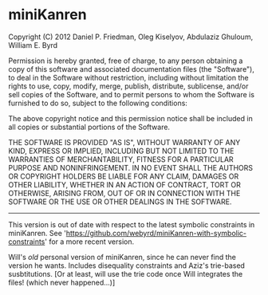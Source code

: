 miniKanren
==========

Copyright (C) 2012 Daniel P. Friedman, Oleg Kiselyov, Abdulaziz Ghuloum, William E. Byrd

Permission is hereby granted, free of charge, to any person obtaining a copy of this software and associated documentation files (the "Software"), to deal in the Software without restriction, including without limitation the rights to use, copy, modify, merge, publish, distribute, sublicense, and/or sell copies of the Software, and to permit persons to whom the Software is furnished to do so, subject to the following conditions:

The above copyright notice and this permission notice shall be included in all copies or substantial portions of the Software.

THE SOFTWARE IS PROVIDED "AS IS", WITHOUT WARRANTY OF ANY KIND, EXPRESS OR IMPLIED, INCLUDING BUT NOT LIMITED TO THE WARRANTIES OF MERCHANTABILITY, FITNESS FOR A PARTICULAR PURPOSE AND NONINFRINGEMENT. IN NO EVENT SHALL THE AUTHORS OR COPYRIGHT HOLDERS BE LIABLE FOR ANY CLAIM, DAMAGES OR OTHER LIABILITY, WHETHER IN AN ACTION OF CONTRACT, TORT OR OTHERWISE, ARISING FROM, OUT OF OR IN CONNECTION WITH THE SOFTWARE OR THE USE OR OTHER DEALINGS IN THE SOFTWARE.

---

This version is out of date with respect to the latest symbolic constraints in miniKanren.  See 'https://github.com/webyrd/miniKanren-with-symbolic-constraints' for a more recent version.

Will's *old* personal version of miniKanren, since he can never find the version he wants.  Includes disequality constraints and Aziz's trie-based susbtitutions. [Or at least, will use the trie code once Will integrates the files! (which never happened...)]
